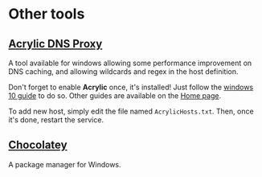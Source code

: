 # Other tools

## [Acrylic DNS Proxy](http://mayakron.altervista.org)

A tool available for windows allowing some performance improvement on DNS caching, and allowing wildcards and regex in the host definition.

Don't forget to enable **Acrylic** once, it's installed! Just follow the [windows 10 guide](http://mayakron.altervista.org/wikibase/show.php?id=AcrylicWindows10Configuration) to do so. Other guides are available on the [Home page](http://mayakron.altervista.org).

To add new host, simply edit the file named `AcrylicHosts.txt`. Then, once it's done, restart the service.

## [Chocolatey](https://chocolatey.org/)

A package manager for Windows.
